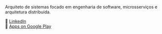 Arquiteto de sistemas focado em engenharia de software, microsserviços e arquitetura distribuída.

🔗 [LinkedIn](https://www.linkedin.com/in/adenauer-gabriel/)  
📱 [Apps on Google Play](https://play.google.com/store/apps/dev?id=5229952437421937924)
